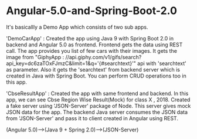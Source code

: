 # Angular-5.0-and-Spring-Boot-2.0
It's basicallly a Demo App which consists of two sub apps.
 
 'DemoCarApp' : Created the app using Java 9 with Spring Boot 2.0 in backend and Angular 5.0 as frontend. Frontend gets the data using REST call. The app provides you list of few cars with their images. It gets the image from "GiphyApp : //api.giphy.com/v1/gifs/search?api_key=dc6zaTOxFJmzC&limit=1&q='{#searchtext}'" api with 'searchtext' as parameter. Also it gets the 'searchtext' from backend server which is created in Java with Spring Boot. You can perform CRUD operations too in this app.
 
 'CbseResultApp' : Created the app with same frontend and backend. In this app, we can see Cbse Region Wise Result(Mock) for class X , 2018. Created a fake server using 'JSON-Server' package of Node. This server gives mock JSON data for the app. The backend Java server consumes the JSON data from 'JSON-Server' and pass it to client created in Angular using REST.
 
 (Angular 5.0)-->(Java 9 + Spring 2.0)-->(JSON-Server)
